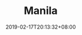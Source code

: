 ---
title: "Manila"
date: 2019-02-17T20:13:32+08:00
draft: false
page: "pages/manila"
active: "3"
type: "roadshow"
---